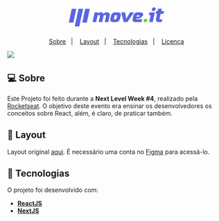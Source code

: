 <h1 align="center">
  <img alt="moveit" title="moveit" src="public/logo-full.svg" width="220px" />
</h1>

<p align="center">
 <a href="#-about">Sobre</a>&nbsp;&nbsp;&nbsp;|&nbsp;&nbsp;&nbsp; 
 <a href="#-layout">Layout</a>&nbsp;&nbsp;&nbsp;|&nbsp;&nbsp;&nbsp;
 <a href="#-tech">Tecnologias</a>&nbsp;&nbsp;&nbsp;|&nbsp;&nbsp;&nbsp;
 <a href="#-license">Licença</a>
</p>

<img src="./assets/dev-readme.png" />

## 💻 Sobre

Este Projeto foi feito durante a <strong>Next Level Week #4</strong>, realizado pela <a href="http://app.rocketseat.com.br">Rocketseat</a>. O objetivo deste evento era ensinar os desenvolvedores os conceitos sobre React, além, é claro, de praticar também.

## 🎨 Layout

<pd>
  Layout original <a href="https://www.figma.com/file/ge20pu3ofMOKoliUyKx1Nl/Move.it-1.0/" alt="Link para o layout">aqui</a>. É necessário uma conta no <a href="https://figma.com/" alt="Homepage do Figma">Figma</a> para acessá-lo.
</p>

## 🚀 Tecnologias

O projeto foi desenvolvido com:

- **[ReactJS](https://developer.mozilla.org/en-US/docs/Glossary/HTML)**
- **[NextJS](https://sass-lang.com/documentation/syntax)**


